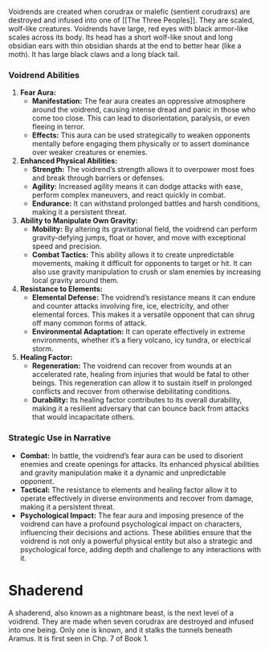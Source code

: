 Voidrends are created when corudrax or malefic (sentient corudraxs) are destroyed and infused into one of [[The Three Peoples]]. They are scaled, wolf-like creatures. Voidrends have large, red eyes with black armor-like scales across its body. Its head has a short wolf-like snout and long obsidian ears with thin obsidian shards at the end to better hear (like a moth). It has large black claws and a long black tail.

### **Voidrend Abilities**
1. **Fear Aura:**
    - **Manifestation:** The fear aura creates an oppressive atmosphere around the voidrend, causing intense dread and panic in those who come too close. This can lead to disorientation, paralysis, or even fleeing in terror.
    - **Effects:** This aura can be used strategically to weaken opponents mentally before engaging them physically or to assert dominance over weaker creatures or enemies.
2. **Enhanced Physical Abilities:**
    - **Strength:** The voidrend’s strength allows it to overpower most foes and break through barriers or defenses.
    - **Agility:** Increased agility means it can dodge attacks with ease, perform complex maneuvers, and react quickly in combat.
    - **Endurance:** It can withstand prolonged battles and harsh conditions, making it a persistent threat.
3. **Ability to Manipulate Own Gravity:**
    - **Mobility:** By altering its gravitational field, the voidrend can perform gravity-defying jumps, float or hover, and move with exceptional speed and precision.
    - **Combat Tactics:** This ability allows it to create unpredictable movements, making it difficult for opponents to target or hit. It can also use gravity manipulation to crush or slam enemies by increasing local gravity around them.
4. **Resistance to Elements:**
    - **Elemental Defense:** The voidrend’s resistance means it can endure and counter attacks involving fire, ice, electricity, and other elemental forces. This makes it a versatile opponent that can shrug off many common forms of attack.
    - **Environmental Adaptation:** It can operate effectively in extreme environments, whether it’s a fiery volcano, icy tundra, or electrical storm.
5. **Healing Factor:**
    - **Regeneration:** The voidrend can recover from wounds at an accelerated rate, healing from injuries that would be fatal to other beings. This regeneration can allow it to sustain itself in prolonged conflicts and recover from otherwise debilitating conditions.
    - **Durability:** Its healing factor contributes to its overall durability, making it a resilient adversary that can bounce back from attacks that would incapacitate others.
### **Strategic Use in Narrative**
- **Combat:** In battle, the voidrend’s fear aura can be used to disorient enemies and create openings for attacks. Its enhanced physical abilities and gravity manipulation make it a dynamic and unpredictable opponent.
- **Tactical:** The resistance to elements and healing factor allow it to operate effectively in diverse environments and recover from damage, making it a persistent threat.
- **Psychological Impact:** The fear aura and imposing presence of the voidrend can have a profound psychological impact on characters, influencing their decisions and actions.
These abilities ensure that the voidrend is not only a powerful physical entity but also a strategic and psychological force, adding depth and challenge to any interactions with it.

# Shaderend
A shaderend, also known as a nightmare beast, is the next level of a voidrend. They are made when seven corudrax are destroyed and infused into one being. Only one is known, and it stalks the tunnels beneath Aramus. It is first seen in Chp. 7 of Book 1.